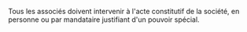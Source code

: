   
 Tous les associés doivent intervenir à l'acte constitutif de la société, en personne ou par mandataire justifiant d'un pouvoir spécial.  

  
